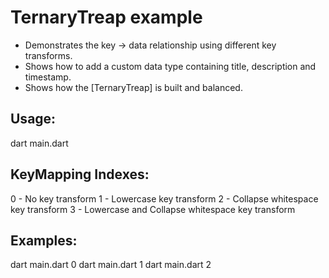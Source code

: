 # TernaryTreap example
* Demonstrates the key -> data relationship using different key transforms.
* Shows how to add a custom data type containing title, description and timestamp.
* Shows how the [TernaryTreap] is built and balanced.


## Usage:
dart main.dart <KeyMapping>

## KeyMapping Indexes:
0 - No key transform
1 - Lowercase key transform
2 - Collapse whitespace key transform
3 - Lowercase and Collapse whitespace key transform

## Examples:
dart main.dart 0
dart main.dart 1
dart main.dart 2
